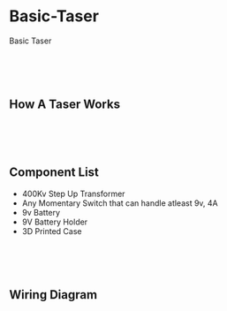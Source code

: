 # Basic-Taser
Basic Taser


<br>
<br>
<br>

## How A Taser Works


<br>
<br>
<br>

## Component List

* 400Kv Step Up Transformer
* Any Momentary Switch that can handle atleast 9v, 4A
* 9v Battery
* 9V Battery Holder
* 3D Printed Case

<br>
<br>
<br>

## Wiring Diagram

